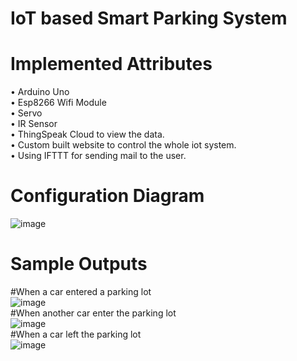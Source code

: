 # IoT based Smart Parking System
# Implemented Attributes
• Arduino Uno <br />
• Esp8266 Wifi Module <br />
• Servo <br />
• IR Sensor <br />
• ThingSpeak Cloud to view the data. <br />
• Custom built website to control the whole iot system. <br />
• Using IFTTT for sending mail to the user. <br />

# Configuration Diagram 
![image](https://user-images.githubusercontent.com/108614459/205721640-f6cbb307-87b5-45b3-a0ff-77f32c16d135.png) <br />

# Sample Outputs
#When a car entered a parking lot <br />
![image](https://user-images.githubusercontent.com/108614459/205721733-389c5e97-373b-4d1e-9923-c63e0519e5d9.png) <br />
#When another car enter the parking lot <br />
![image](https://user-images.githubusercontent.com/108614459/205721841-3b160c19-5942-4e42-b343-b82a35714654.png) <br />
#When a car left the parking lot <br />
![image](https://user-images.githubusercontent.com/108614459/205721887-7268cdb7-5308-4ba7-9ad8-dc23e8d1b125.png) <br />
